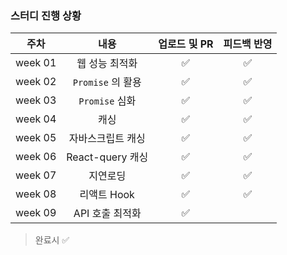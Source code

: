 ### 스터디 진행 상황

|  주차   |       내용        | 업로드 및 PR | 피드백 반영 |
| :-----: | :---------------: | :----------: | :---------: |
| week 01 |  웹 성능 최적화   |      ✅      |     ✅      |
| week 02 | `Promise` 의 활용 |      ✅      |     ✅      |
| week 03 |  `Promise` 심화   |      ✅      |     ✅      |
| week 04 |       캐싱        |      ✅      |     ✅      |
| week 05 | 자바스크립트 캐싱 |      ✅      |     ✅      |
| week 06 | React-query 캐싱  |      ✅      |     ✅      |
| week 07 |     지연로딩      |      ✅      |     ✅      |
| week 08 |    리액트 Hook    |      ✅      |     ✅      |
| week 09 |  API 호출 최적화  |      ✅      |             |

> 완료시 ✅
